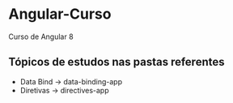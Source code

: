 # Angular-Curso

Curso de Angular 8

## Tópicos de estudos nas pastas referentes

* Data Bind -> data-binding-app
* Diretivas -> directives-app